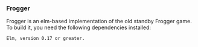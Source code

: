 ### Frogger

Frogger is an elm-based implementation of the old standby Frogger game. To build it, you need the following dependencies installed:

    Elm, version 0.17 or greater.
